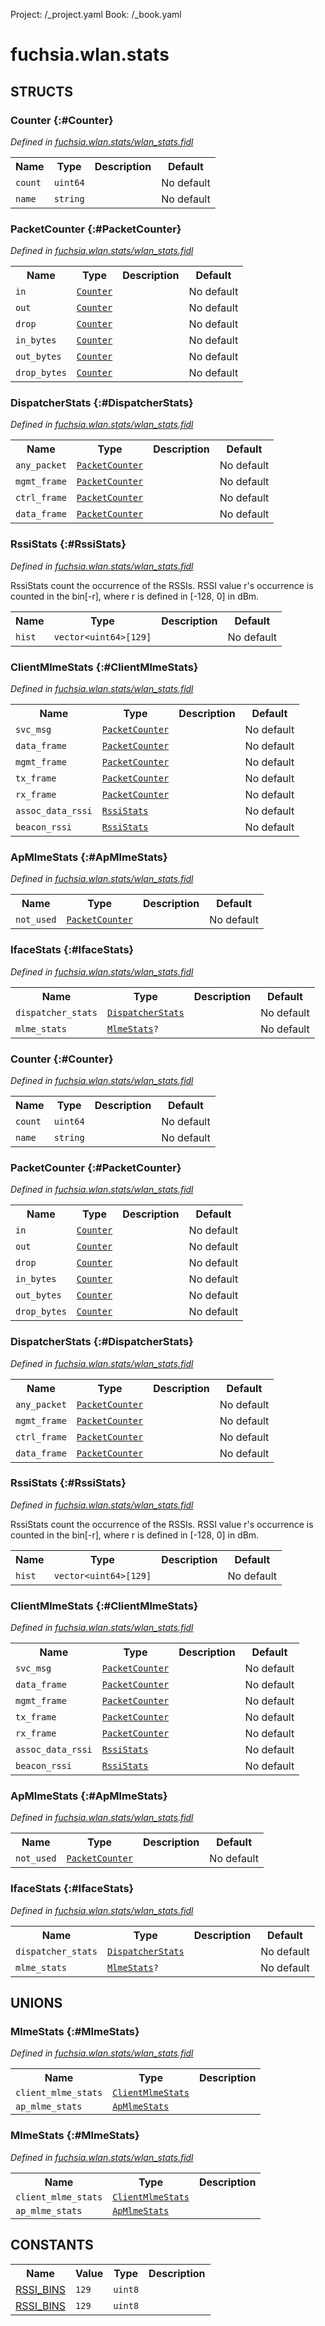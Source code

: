 Project: /_project.yaml
Book: /_book.yaml

# fuchsia.wlan.stats




## **STRUCTS**

### Counter {:#Counter}
*Defined in [fuchsia.wlan.stats/wlan_stats.fidl](https://fuchsia.googlesource.com/fuchsia/+/master/sdk/fidl/fuchsia.wlan.stats/wlan_stats.fidl#7)*





<table>
    <tr><th>Name</th><th>Type</th><th>Description</th><th>Default</th></tr><tr>
            <td><code>count</code></td>
            <td>
                <code>uint64</code>
            </td>
            <td></td>
            <td>No default</td>
        </tr><tr>
            <td><code>name</code></td>
            <td>
                <code>string</code>
            </td>
            <td></td>
            <td>No default</td>
        </tr>
</table>

### PacketCounter {:#PacketCounter}
*Defined in [fuchsia.wlan.stats/wlan_stats.fidl](https://fuchsia.googlesource.com/fuchsia/+/master/sdk/fidl/fuchsia.wlan.stats/wlan_stats.fidl#12)*





<table>
    <tr><th>Name</th><th>Type</th><th>Description</th><th>Default</th></tr><tr>
            <td><code>in</code></td>
            <td>
                <code><a class='link' href='#Counter'>Counter</a></code>
            </td>
            <td></td>
            <td>No default</td>
        </tr><tr>
            <td><code>out</code></td>
            <td>
                <code><a class='link' href='#Counter'>Counter</a></code>
            </td>
            <td></td>
            <td>No default</td>
        </tr><tr>
            <td><code>drop</code></td>
            <td>
                <code><a class='link' href='#Counter'>Counter</a></code>
            </td>
            <td></td>
            <td>No default</td>
        </tr><tr>
            <td><code>in_bytes</code></td>
            <td>
                <code><a class='link' href='#Counter'>Counter</a></code>
            </td>
            <td></td>
            <td>No default</td>
        </tr><tr>
            <td><code>out_bytes</code></td>
            <td>
                <code><a class='link' href='#Counter'>Counter</a></code>
            </td>
            <td></td>
            <td>No default</td>
        </tr><tr>
            <td><code>drop_bytes</code></td>
            <td>
                <code><a class='link' href='#Counter'>Counter</a></code>
            </td>
            <td></td>
            <td>No default</td>
        </tr>
</table>

### DispatcherStats {:#DispatcherStats}
*Defined in [fuchsia.wlan.stats/wlan_stats.fidl](https://fuchsia.googlesource.com/fuchsia/+/master/sdk/fidl/fuchsia.wlan.stats/wlan_stats.fidl#22)*





<table>
    <tr><th>Name</th><th>Type</th><th>Description</th><th>Default</th></tr><tr>
            <td><code>any_packet</code></td>
            <td>
                <code><a class='link' href='#PacketCounter'>PacketCounter</a></code>
            </td>
            <td></td>
            <td>No default</td>
        </tr><tr>
            <td><code>mgmt_frame</code></td>
            <td>
                <code><a class='link' href='#PacketCounter'>PacketCounter</a></code>
            </td>
            <td></td>
            <td>No default</td>
        </tr><tr>
            <td><code>ctrl_frame</code></td>
            <td>
                <code><a class='link' href='#PacketCounter'>PacketCounter</a></code>
            </td>
            <td></td>
            <td>No default</td>
        </tr><tr>
            <td><code>data_frame</code></td>
            <td>
                <code><a class='link' href='#PacketCounter'>PacketCounter</a></code>
            </td>
            <td></td>
            <td>No default</td>
        </tr>
</table>

### RssiStats {:#RssiStats}
*Defined in [fuchsia.wlan.stats/wlan_stats.fidl](https://fuchsia.googlesource.com/fuchsia/+/master/sdk/fidl/fuchsia.wlan.stats/wlan_stats.fidl#34)*



 RssiStats count the occurrence of the RSSIs.
 RSSI value r's occurrence is counted in the bin[-r],
 where r is defined in [-128, 0] in dBm.


<table>
    <tr><th>Name</th><th>Type</th><th>Description</th><th>Default</th></tr><tr>
            <td><code>hist</code></td>
            <td>
                <code>vector&lt;uint64&gt;[129]</code>
            </td>
            <td></td>
            <td>No default</td>
        </tr>
</table>

### ClientMlmeStats {:#ClientMlmeStats}
*Defined in [fuchsia.wlan.stats/wlan_stats.fidl](https://fuchsia.googlesource.com/fuchsia/+/master/sdk/fidl/fuchsia.wlan.stats/wlan_stats.fidl#39)*





<table>
    <tr><th>Name</th><th>Type</th><th>Description</th><th>Default</th></tr><tr>
            <td><code>svc_msg</code></td>
            <td>
                <code><a class='link' href='#PacketCounter'>PacketCounter</a></code>
            </td>
            <td></td>
            <td>No default</td>
        </tr><tr>
            <td><code>data_frame</code></td>
            <td>
                <code><a class='link' href='#PacketCounter'>PacketCounter</a></code>
            </td>
            <td></td>
            <td>No default</td>
        </tr><tr>
            <td><code>mgmt_frame</code></td>
            <td>
                <code><a class='link' href='#PacketCounter'>PacketCounter</a></code>
            </td>
            <td></td>
            <td>No default</td>
        </tr><tr>
            <td><code>tx_frame</code></td>
            <td>
                <code><a class='link' href='#PacketCounter'>PacketCounter</a></code>
            </td>
            <td></td>
            <td>No default</td>
        </tr><tr>
            <td><code>rx_frame</code></td>
            <td>
                <code><a class='link' href='#PacketCounter'>PacketCounter</a></code>
            </td>
            <td></td>
            <td>No default</td>
        </tr><tr>
            <td><code>assoc_data_rssi</code></td>
            <td>
                <code><a class='link' href='#RssiStats'>RssiStats</a></code>
            </td>
            <td></td>
            <td>No default</td>
        </tr><tr>
            <td><code>beacon_rssi</code></td>
            <td>
                <code><a class='link' href='#RssiStats'>RssiStats</a></code>
            </td>
            <td></td>
            <td>No default</td>
        </tr>
</table>

### ApMlmeStats {:#ApMlmeStats}
*Defined in [fuchsia.wlan.stats/wlan_stats.fidl](https://fuchsia.googlesource.com/fuchsia/+/master/sdk/fidl/fuchsia.wlan.stats/wlan_stats.fidl#49)*





<table>
    <tr><th>Name</th><th>Type</th><th>Description</th><th>Default</th></tr><tr>
            <td><code>not_used</code></td>
            <td>
                <code><a class='link' href='#PacketCounter'>PacketCounter</a></code>
            </td>
            <td></td>
            <td>No default</td>
        </tr>
</table>

### IfaceStats {:#IfaceStats}
*Defined in [fuchsia.wlan.stats/wlan_stats.fidl](https://fuchsia.googlesource.com/fuchsia/+/master/sdk/fidl/fuchsia.wlan.stats/wlan_stats.fidl#60)*





<table>
    <tr><th>Name</th><th>Type</th><th>Description</th><th>Default</th></tr><tr>
            <td><code>dispatcher_stats</code></td>
            <td>
                <code><a class='link' href='#DispatcherStats'>DispatcherStats</a></code>
            </td>
            <td></td>
            <td>No default</td>
        </tr><tr>
            <td><code>mlme_stats</code></td>
            <td>
                <code><a class='link' href='#MlmeStats'>MlmeStats</a>?</code>
            </td>
            <td></td>
            <td>No default</td>
        </tr>
</table>

### Counter {:#Counter}
*Defined in [fuchsia.wlan.stats/wlan_stats.fidl](https://fuchsia.googlesource.com/fuchsia/+/master/sdk/fidl/fuchsia.wlan.stats/wlan_stats.fidl#7)*





<table>
    <tr><th>Name</th><th>Type</th><th>Description</th><th>Default</th></tr><tr>
            <td><code>count</code></td>
            <td>
                <code>uint64</code>
            </td>
            <td></td>
            <td>No default</td>
        </tr><tr>
            <td><code>name</code></td>
            <td>
                <code>string</code>
            </td>
            <td></td>
            <td>No default</td>
        </tr>
</table>

### PacketCounter {:#PacketCounter}
*Defined in [fuchsia.wlan.stats/wlan_stats.fidl](https://fuchsia.googlesource.com/fuchsia/+/master/sdk/fidl/fuchsia.wlan.stats/wlan_stats.fidl#12)*





<table>
    <tr><th>Name</th><th>Type</th><th>Description</th><th>Default</th></tr><tr>
            <td><code>in</code></td>
            <td>
                <code><a class='link' href='#Counter'>Counter</a></code>
            </td>
            <td></td>
            <td>No default</td>
        </tr><tr>
            <td><code>out</code></td>
            <td>
                <code><a class='link' href='#Counter'>Counter</a></code>
            </td>
            <td></td>
            <td>No default</td>
        </tr><tr>
            <td><code>drop</code></td>
            <td>
                <code><a class='link' href='#Counter'>Counter</a></code>
            </td>
            <td></td>
            <td>No default</td>
        </tr><tr>
            <td><code>in_bytes</code></td>
            <td>
                <code><a class='link' href='#Counter'>Counter</a></code>
            </td>
            <td></td>
            <td>No default</td>
        </tr><tr>
            <td><code>out_bytes</code></td>
            <td>
                <code><a class='link' href='#Counter'>Counter</a></code>
            </td>
            <td></td>
            <td>No default</td>
        </tr><tr>
            <td><code>drop_bytes</code></td>
            <td>
                <code><a class='link' href='#Counter'>Counter</a></code>
            </td>
            <td></td>
            <td>No default</td>
        </tr>
</table>

### DispatcherStats {:#DispatcherStats}
*Defined in [fuchsia.wlan.stats/wlan_stats.fidl](https://fuchsia.googlesource.com/fuchsia/+/master/sdk/fidl/fuchsia.wlan.stats/wlan_stats.fidl#22)*





<table>
    <tr><th>Name</th><th>Type</th><th>Description</th><th>Default</th></tr><tr>
            <td><code>any_packet</code></td>
            <td>
                <code><a class='link' href='#PacketCounter'>PacketCounter</a></code>
            </td>
            <td></td>
            <td>No default</td>
        </tr><tr>
            <td><code>mgmt_frame</code></td>
            <td>
                <code><a class='link' href='#PacketCounter'>PacketCounter</a></code>
            </td>
            <td></td>
            <td>No default</td>
        </tr><tr>
            <td><code>ctrl_frame</code></td>
            <td>
                <code><a class='link' href='#PacketCounter'>PacketCounter</a></code>
            </td>
            <td></td>
            <td>No default</td>
        </tr><tr>
            <td><code>data_frame</code></td>
            <td>
                <code><a class='link' href='#PacketCounter'>PacketCounter</a></code>
            </td>
            <td></td>
            <td>No default</td>
        </tr>
</table>

### RssiStats {:#RssiStats}
*Defined in [fuchsia.wlan.stats/wlan_stats.fidl](https://fuchsia.googlesource.com/fuchsia/+/master/sdk/fidl/fuchsia.wlan.stats/wlan_stats.fidl#34)*



 RssiStats count the occurrence of the RSSIs.
 RSSI value r's occurrence is counted in the bin[-r],
 where r is defined in [-128, 0] in dBm.


<table>
    <tr><th>Name</th><th>Type</th><th>Description</th><th>Default</th></tr><tr>
            <td><code>hist</code></td>
            <td>
                <code>vector&lt;uint64&gt;[129]</code>
            </td>
            <td></td>
            <td>No default</td>
        </tr>
</table>

### ClientMlmeStats {:#ClientMlmeStats}
*Defined in [fuchsia.wlan.stats/wlan_stats.fidl](https://fuchsia.googlesource.com/fuchsia/+/master/sdk/fidl/fuchsia.wlan.stats/wlan_stats.fidl#39)*





<table>
    <tr><th>Name</th><th>Type</th><th>Description</th><th>Default</th></tr><tr>
            <td><code>svc_msg</code></td>
            <td>
                <code><a class='link' href='#PacketCounter'>PacketCounter</a></code>
            </td>
            <td></td>
            <td>No default</td>
        </tr><tr>
            <td><code>data_frame</code></td>
            <td>
                <code><a class='link' href='#PacketCounter'>PacketCounter</a></code>
            </td>
            <td></td>
            <td>No default</td>
        </tr><tr>
            <td><code>mgmt_frame</code></td>
            <td>
                <code><a class='link' href='#PacketCounter'>PacketCounter</a></code>
            </td>
            <td></td>
            <td>No default</td>
        </tr><tr>
            <td><code>tx_frame</code></td>
            <td>
                <code><a class='link' href='#PacketCounter'>PacketCounter</a></code>
            </td>
            <td></td>
            <td>No default</td>
        </tr><tr>
            <td><code>rx_frame</code></td>
            <td>
                <code><a class='link' href='#PacketCounter'>PacketCounter</a></code>
            </td>
            <td></td>
            <td>No default</td>
        </tr><tr>
            <td><code>assoc_data_rssi</code></td>
            <td>
                <code><a class='link' href='#RssiStats'>RssiStats</a></code>
            </td>
            <td></td>
            <td>No default</td>
        </tr><tr>
            <td><code>beacon_rssi</code></td>
            <td>
                <code><a class='link' href='#RssiStats'>RssiStats</a></code>
            </td>
            <td></td>
            <td>No default</td>
        </tr>
</table>

### ApMlmeStats {:#ApMlmeStats}
*Defined in [fuchsia.wlan.stats/wlan_stats.fidl](https://fuchsia.googlesource.com/fuchsia/+/master/sdk/fidl/fuchsia.wlan.stats/wlan_stats.fidl#49)*





<table>
    <tr><th>Name</th><th>Type</th><th>Description</th><th>Default</th></tr><tr>
            <td><code>not_used</code></td>
            <td>
                <code><a class='link' href='#PacketCounter'>PacketCounter</a></code>
            </td>
            <td></td>
            <td>No default</td>
        </tr>
</table>

### IfaceStats {:#IfaceStats}
*Defined in [fuchsia.wlan.stats/wlan_stats.fidl](https://fuchsia.googlesource.com/fuchsia/+/master/sdk/fidl/fuchsia.wlan.stats/wlan_stats.fidl#60)*





<table>
    <tr><th>Name</th><th>Type</th><th>Description</th><th>Default</th></tr><tr>
            <td><code>dispatcher_stats</code></td>
            <td>
                <code><a class='link' href='#DispatcherStats'>DispatcherStats</a></code>
            </td>
            <td></td>
            <td>No default</td>
        </tr><tr>
            <td><code>mlme_stats</code></td>
            <td>
                <code><a class='link' href='#MlmeStats'>MlmeStats</a>?</code>
            </td>
            <td></td>
            <td>No default</td>
        </tr>
</table>







## **UNIONS**

### MlmeStats {:#MlmeStats}
*Defined in [fuchsia.wlan.stats/wlan_stats.fidl](https://fuchsia.googlesource.com/fuchsia/+/master/sdk/fidl/fuchsia.wlan.stats/wlan_stats.fidl#55)*


<table>
    <tr><th>Name</th><th>Type</th><th>Description</th></tr><tr>
            <td><code>client_mlme_stats</code></td>
            <td>
                <code><a class='link' href='#ClientMlmeStats'>ClientMlmeStats</a></code>
            </td>
            <td></td>
        </tr><tr>
            <td><code>ap_mlme_stats</code></td>
            <td>
                <code><a class='link' href='#ApMlmeStats'>ApMlmeStats</a></code>
            </td>
            <td></td>
        </tr></table>

### MlmeStats {:#MlmeStats}
*Defined in [fuchsia.wlan.stats/wlan_stats.fidl](https://fuchsia.googlesource.com/fuchsia/+/master/sdk/fidl/fuchsia.wlan.stats/wlan_stats.fidl#55)*


<table>
    <tr><th>Name</th><th>Type</th><th>Description</th></tr><tr>
            <td><code>client_mlme_stats</code></td>
            <td>
                <code><a class='link' href='#ClientMlmeStats'>ClientMlmeStats</a></code>
            </td>
            <td></td>
        </tr><tr>
            <td><code>ap_mlme_stats</code></td>
            <td>
                <code><a class='link' href='#ApMlmeStats'>ApMlmeStats</a></code>
            </td>
            <td></td>
        </tr></table>







## **CONSTANTS**

<table>
    <tr><th>Name</th><th>Value</th><th>Type</th><th>Description</th></tr><tr>
            <td><a href="https://fuchsia.googlesource.com/fuchsia/+/master/sdk/fidl/fuchsia.wlan.stats/wlan_stats.fidl#29">RSSI_BINS</a></td>
            <td>
                    <code>129</code>
                </td>
                <td><code>uint8</code></td>
            <td></td>
        </tr>
    <tr>
            <td><a href="https://fuchsia.googlesource.com/fuchsia/+/master/sdk/fidl/fuchsia.wlan.stats/wlan_stats.fidl#29">RSSI_BINS</a></td>
            <td>
                    <code>129</code>
                </td>
                <td><code>uint8</code></td>
            <td></td>
        </tr>
    
</table>

